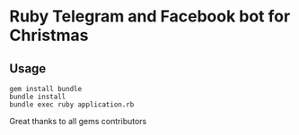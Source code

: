 # Ruby Telegram and Facebook bot for Christmas 

## Usage 
```
gem install bundle 
bundle install
bundle exec ruby application.rb
```
Great thanks to all gems contributors